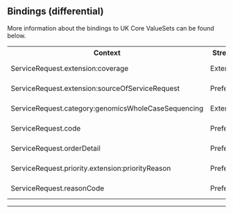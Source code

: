 ## Bindings (differential)

More information about the bindings to UK Core ValueSets can be found below.

<table class="assets">
<tr>
<th width="30%">Context</th>
<th width="20%">Strength</th>
<th width="50%">Link</th>
</tr>
<tr>
<td>ServiceRequest.extension:coverage</td>
<td>Extensible</td>
<td>{{pagelink:ValueSet-UKCore-FundingCategory}}</td>
</tr>
<tr>
<td>ServiceRequest.extension:sourceOfServiceRequest</td>
<td>Preferred</td>
<td>{{pagelink:ValueSet-UKCore-SourceOfServiceRequest}}</td>
</tr>
<tr>
<td>ServiceRequest.category:genomicsWholeCaseSequencing</td>
<td>Extensible</td>
<td>{{pagelink:ValueSet-UKCore-GenomeSequencingCategory}}</td>
</tr>
<tr>
<td>ServiceRequest.code</td>
<td>Preferred</td>
<td>{{pagelink:ValueSet-UKCore-ProcedureCode}}</td>
</tr>
<tr>
<td>ServiceRequest.orderDetail</td>
<td>Preferred</td>
<td>{{pagelink:ValueSet-UKCore-ProcedureCode}}</td>
</tr>
<tr>
<td>ServiceRequest.priority.extension:priorityReason</td>
<td>Preferred</td>
<td>{{pagelink:ValueSet-UKCore-ServiceRequestReasonCode}}</td>
</tr>
<tr>
<td>ServiceRequest.reasonCode</td>
<td>Preferred</td>
<td>{{pagelink:ValueSet-UKCore-ServiceRequestReasonCode}}</td>
</tr>
</table>

---